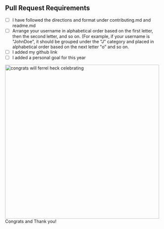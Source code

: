 <!-- Thank you for taking the time to contribute to this project!
In order to get this pull request (PR) merged in a reasonable amount of time, please follow this checklist -->

## Pull Request Requirements
<!-- Replace the whitespace between the square brackets with an 'x', e.g. [x]. After you create the PR, they will become checkboxes that you can click on. -->
-   [ ] I have followed the directions and format under contributing.md and readme.md
-   [ ] Arrange your username in alphabetical order based on the first letter, then the second letter, and so on. (For example, if your username is "JohnDoe", it should         be grouped under the "J" category and placed in alphabetical order based on the next letter "o" and so on.
-   [ ] I added my github link
-   [ ] I added a personal goal for this year

<img width="500" src="assests/congrats.gif" alt="congrats will ferrel heck celebrating" />
Congrats and Thank you!

